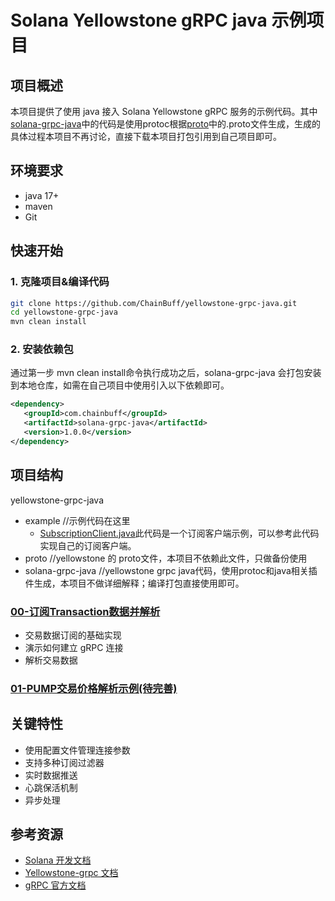 # Solana Yellowstone gRPC java 示例项目

## 项目概述

本项目提供了使用 java 接入 Solana Yellowstone gRPC 服务的示例代码。其中[solana-grpc-java](solana-grpc-java)中的代码是使用protoc根据[proto](proto)中的.proto文件生成，生成的具体过程本项目不再讨论，直接下载本项目打包引用到自己项目即可。
## 环境要求
- java 17+
- maven
- Git

## 快速开始

### 1. 克隆项目&编译代码

```bash
git clone https://github.com/ChainBuff/yellowstone-grpc-java.git
cd yellowstone-grpc-java
mvn clean install
```

### 2. 安装依赖包
通过第一步 mvn clean install命令执行成功之后，solana-grpc-java 会打包安装到本地仓库，如需在自己项目中使用引入以下依赖即可。

```xml
<dependency>
   <groupId>com.chainbuff</groupId>
   <artifactId>solana-grpc-java</artifactId>
   <version>1.0.0</version>
</dependency>
```

## 项目结构
 yellowstone-grpc-java
   - example //示例代码在这里
     - [SubscriptionClient.java](example%2Fsrc%2Fmain%2Fjava%2Fcom%2Fchainbuff%2Fgrpc%2FSubscriptionClient.java)此代码是一个订阅客户端示例，可以参考此代码实现自己的订阅客户端。
   - proto   //yellowstone 的 proto文件，本项目不依赖此文件，只做备份使用
   - solana-grpc-java //yellowstone grpc java代码，使用protoc和java相关插件生成，本项目不做详细解释；编译打包直接使用即可。

### [00-订阅Transaction数据并解析](example%2Fsrc%2Fmain%2Fjava%2Fcom%2Fchainbuff%2Fexamples%2Fsubtrans%2FREADME.md)
- 交易数据订阅的基础实现
- 演示如何建立 gRPC 连接
- 解析交易数据

### [01-PUMP交易价格解析示例(待完善)](example%2Fsrc%2Fmain%2Fjava%2Fcom%2Fchainbuff%2Fexamples%2Fpumpprice%2FREADME.md)

## 关键特性

- 使用配置文件管理连接参数
- 支持多种订阅过滤器
- 实时数据推送
- 心跳保活机制
- 异步处理


## 参考资源

- [Solana 开发文档](https://docs.solana.com/)
- [Yellowstone-grpc 文档](https://docs.helius.dev/yellowstone-grpc/getting-started)
- [gRPC 官方文档](https://grpc.io/docs/)